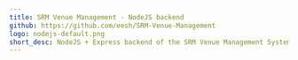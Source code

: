 ```yaml
---
title: SRM Venue Management - NodeJS backend
github: https://github.com/eesh/SRM-Venue-Management
logo: nodejs-default.png
short_desc: NodeJS + Express backend of the SRM Venue Management System.
---
```

